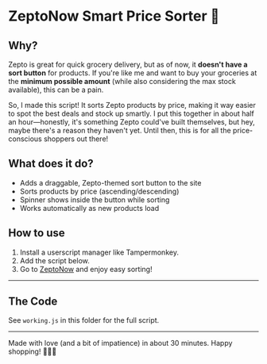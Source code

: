 # ZeptoNow Smart Price Sorter 🛒

## Why?

Zepto is great for quick grocery delivery, but as of now, it **doesn't have a sort button** for products. If you're like me and want to buy your groceries at the **minimum possible amount** (while also considering the max stock available), this can be a pain.

So, I made this script! It sorts Zepto products by price, making it way easier to spot the best deals and stock up smartly. I put this together in about half an hour—honestly, it's something Zepto could've built themselves, but hey, maybe there's a reason they haven't yet. Until then, this is for all the price-conscious shoppers out there!

## What does it do?
- Adds a draggable, Zepto-themed sort button to the site
- Sorts products by price (ascending/descending)
- Spinner shows inside the button while sorting
- Works automatically as new products load

## How to use
1. Install a userscript manager like Tampermonkey.
2. Add the script below.
3. Go to [ZeptoNow](https://www.zeptonow.com/) and enjoy easy sorting!

---

## The Code

See `working.js` in this folder for the full script.

---

Made with love (and a bit of impatience) in about 30 minutes. Happy shopping! 🥦🥕🍅 